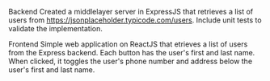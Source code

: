 Backend
Created a middlelayer server in ExpressJS that retrieves a list of users from 
https://jsonplaceholder.typicode.com/users.
Include unit tests to validate the implementation.


Frontend
Simple web application on ReactJS that etrieves a list of users from the Express backend.
Each button has the user's first and last name.
When clicked, it toggles the user's phone number and address below the user's first and last name. 